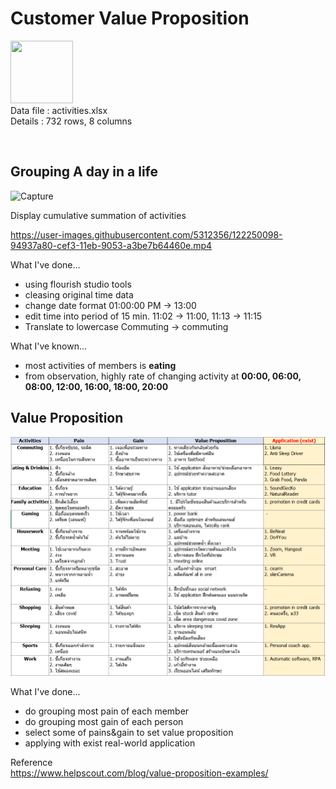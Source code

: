 <h1>Customer Value Proposition</h1>

<p align="left">
<img src="https://cdn.iconscout.com/icon/free/png-512/microsoft-excel-2-569282.png"
     width="100" height="100" ><br>
Data file : activities.xlsx <br>
Details   : 732 rows, 8 columns
</p>
<br>

<h2>Grouping A day in a life</h2>
<p align="left">
<img width="577" alt="Capture" src="https://user-images.githubusercontent.com/5312356/120923807-a8243180-c6fa-11eb-98b9-fe07d4a4085d.PNG">
</p>

Display cumulative summation of activities

https://user-images.githubusercontent.com/5312356/122250098-94937a80-cef3-11eb-9053-a3be7b64460e.mp4

What I've done...
- using flourish studio tools
- cleasing original time data
- change date format 01:00:00 PM -> 13:00  
- edit time into period of 15 min. 11:02 -> 11:00, 11:13 -> 11:15
- Translate to lowercase Commuting -> commuting

What I've known...
- most activities of members is <b>eating</b>
- from observation, highly rate of changing activity at <b>00:00, 06:00, 08:00, 12:00, 16:00, 18:00, 20:00</b>

<h2>Value Proposition</h2>
<img width="600" src="https://github.com/PaoLastHope/BADS7105/blob/f4a6c8b0108cafda4863d78de539b1aee0cd650b/HOMEWORK%2003/images/d3.PNG">

What I've done...
- do grouping most pain of each member
- do grouping most gain of each person
- select some of pains&gain to set value proposition
- applying with exist real-world application

Reference<br/>
https://www.helpscout.com/blog/value-proposition-examples/
